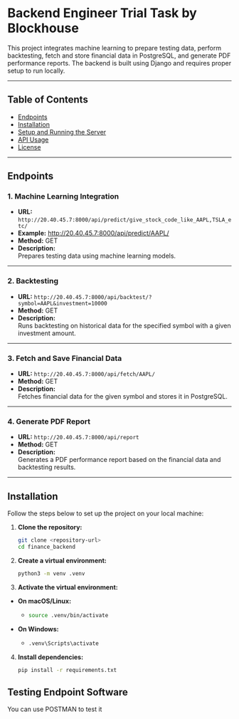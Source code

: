 # Backend Engineer Trial Task by Blockhouse

This project integrates machine learning to prepare testing data, perform backtesting, fetch and store financial data in PostgreSQL, and generate PDF performance reports. The backend is built using Django and requires proper setup to run locally.

---

## Table of Contents  
- [Endpoints](#endpoints)  
- [Installation](#installation)  
- [Setup and Running the Server](#setup-and-running-the-server)  
- [API Usage](#api-usage)  
- [License](#license)  

---

## Endpoints

### 1. **Machine Learning Integration**  
- **URL:** `http://20.40.45.7:8000/api/predict/give_stock_code_like_AAPL,TSLA_etc/`
- **Example:** http://20.40.45.7:8000/api/predict/AAPL/
- **Method:** GET  
- **Description:**  
  Prepares testing data using machine learning models.

---

### 2. **Backtesting**  
- **URL:** `http://20.40.45.7:8000/api/backtest/?symbol=AAPL&investment=10000`  
- **Method:** GET  
- **Description:**  
  Runs backtesting on historical data for the specified symbol with a given investment amount.

---

### 3. **Fetch and Save Financial Data**  
- **URL:** `http://20.40.45.7:8000/api/fetch/AAPL/`  
- **Method:** GET  
- **Description:**  
  Fetches financial data for the given symbol and stores it in PostgreSQL.

---

### 4. **Generate PDF Report**  
- **URL:** `http://20.40.45.7:8000/api/report`  
- **Method:** GET  
- **Description:**  
  Generates a PDF performance report based on the financial data and backtesting results.

---

## Installation

Follow the steps below to set up the project on your local machine:

1. **Clone the repository:**  
   ```bash
   git clone <repository-url>
   cd finance_backend

2. **Create a virtual environment:**  
   ```bash
   python3 -m venv .venv

3. **Activate the virtual environment:**
- **On macOS/Linux:**
   - ```bash
     source .venv/bin/activate
- **On Windows:**
   - ```bash
     .venv\Scripts\activate

4. **Install dependencies:**  
   ```bash
   pip install -r requirements.txt

## Testing Endpoint Software
You can use POSTMAN to test it


